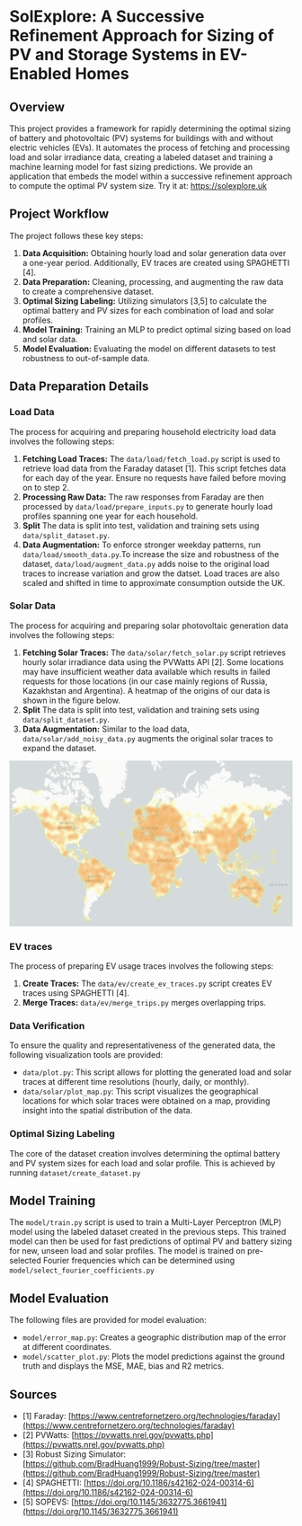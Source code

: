 # SolExplore: A Successive Refinement Approach for Sizing of PV and Storage Systems in EV-Enabled Homes

## Overview

This project provides a framework for rapidly determining the optimal sizing of battery and photovoltaic (PV) systems for buildings with and without electric vehicles (EVs). It automates the process of fetching and processing load and solar irradiance data, creating a labeled dataset and training a machine learning model for fast sizing predictions. We provide an application that embeds the model within a successive refinement approach to compute the optimal PV system size.
Try it at: https://solexplore.uk

## Project Workflow

The project follows these key steps:

1.  **Data Acquisition:** Obtaining hourly load and solar generation data over a one-year period. Additionally, EV traces are created using SPAGHETTI [4].
2.  **Data Preparation:** Cleaning, processing, and augmenting the raw data to create a comprehensive dataset.
3.  **Optimal Sizing Labeling:** Utilizing simulators [3,5] to calculate the optimal battery and PV sizes for each combination of load and solar profiles.
4.  **Model Training:** Training an MLP to predict optimal sizing based on load and solar data.
5.  **Model Evaluation:** Evaluating the model on different datasets to test robustness to out-of-sample data.

## Data Preparation Details

### Load Data

The process for acquiring and preparing household electricity load data involves the following steps:

1.  **Fetching Load Traces:** The `data/load/fetch_load.py` script is used to retrieve load data from the Faraday dataset [1]. This script fetches data for each day of the year. Ensure no requests have failed before moving on to step 2.
2.  **Processing Raw Data:** The raw responses from Faraday are then processed by `data/load/prepare_inputs.py` to generate hourly load profiles spanning one year for each household.
3.  **Split** The data is split into test, validation and training sets using `data/split_dataset.py`.
4.  **Data Augmentation:** To enforce stronger weekday patterns, run `data/load/smooth_data.py`.To increase the size and robustness of the dataset, `data/load/augment_data.py` adds noise to the original load traces to increase variation and grow the datset. Load traces are also scaled and shifted in time to approximate consumption outside the UK.

### Solar Data

The process for acquiring and preparing solar photovoltaic generation data involves the following steps:

1.  **Fetching Solar Traces:** The `data/solar/fetch_solar.py` script retrieves hourly solar irradiance data using the PVWatts API [2].
    Some locations may have insufficient weather data available which results in failed requests for those locations (in our case mainly regions of Russia, Kazakhstan and Argentina). A heatmap of the origins of our data is shown in the figure below.
2.  **Split** The data is split into test, validation and training sets using `data/split_dataset.py`.
3.  **Data Augmentation:** Similar to the load data, `data/solar/add_noisy_data.py` augments the original solar traces to expand the dataset.

![Figure 1: Geographic distribution of solar trace data](pv_traces_map.png)

### EV traces

The process of preparing EV usage traces involves the following steps:

1.  **Create Traces:** The `data/ev/create_ev_traces.py` script creates EV traces using SPAGHETTI [4].
2.  **Merge Traces:** `data/ev/merge_trips.py` merges overlapping trips.

### Data Verification

To ensure the quality and representativeness of the generated data, the following visualization tools are provided:

* `data/plot.py`: This script allows for plotting the generated load and solar traces at different time resolutions (hourly, daily, or monthly).
* `data/solar/plot_map.py`: This script visualizes the geographical locations for which solar traces were obtained on a map, providing insight into the spatial distribution of the data.

### Optimal Sizing Labeling

The core of the dataset creation involves determining the optimal battery and PV system sizes for each load and solar profile. This is achieved by running `dataset/create_dataset.py`

## Model Training

The `model/train.py` script is used to train a Multi-Layer Perceptron (MLP) model using the labeled dataset created in the previous steps. This trained model can then be used for fast predictions of optimal PV and battery sizing for new, unseen load and solar profiles.
The model is trained on pre-selected Fourier frequencies which can be determined using `model/select_fourier_coefficients.py`

## Model Evaluation
The following files are provided for model evaluation:
* `model/error_map.py`: Creates a geographic distribution map of the error at different coordinates.
* `model/scatter_plot.py`: Plots the model predictions against the ground truth and displays the MSE, MAE, bias and R2 metrics.

## Sources

* [1] Faraday: [https://www.centrefornetzero.org/technologies/faraday](https://www.centrefornetzero.org/technologies/faraday)
* [2] PVWatts: [https://pvwatts.nrel.gov/pvwatts.php](https://pvwatts.nrel.gov/pvwatts.php)
* [3] Robust Sizing Simulator: [https://github.com/BradHuang1999/Robust-Sizing/tree/master](https://github.com/BradHuang1999/Robust-Sizing/tree/master)
* [4] SPAGHETTI: [https://doi.org/10.1186/s42162-024-00314-6](https://doi.org/10.1186/s42162-024-00314-6)
* [5] SOPEVS: [https://doi.org/10.1145/3632775.3661941](https://doi.org/10.1145/3632775.3661941)
